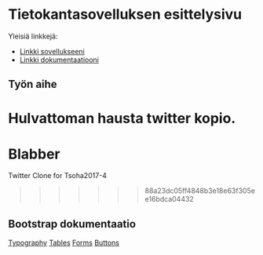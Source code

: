 # Tietokantasovelluksen esittelysivu

Yleisiä linkkejä:

* [Linkki sovellukseeni](http://koliver.users.cs.helsinki.fi/blabber/)
* [Linkki dokumentaatiooni](https://github.com/Corned/Blabber/blob/master/doc/BlabberDokumentaatio.pdf)

## Työn aihe

Hulvattoman hausta twitter kopio.
=======

# Blabber
Twitter Clone for Tsoha2017-4
>>>>>>> 88a23dc05ff4848b3e18e63f305ee16bdca04432

## Bootstrap dokumentaatio
[Typography](http://getbootstrap.com/css/#type)
[Tables](http://getbootstrap.com/css/#tables)
[Forms](http://getbootstrap.com/css/#forms)
[Buttons](http://getbootstrap.com/css/#buttons)
